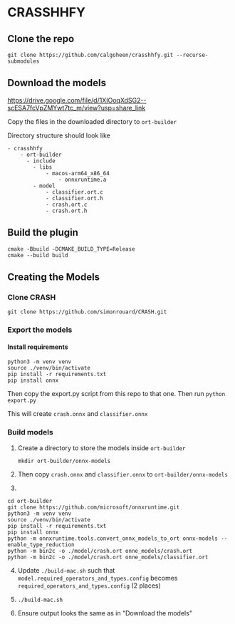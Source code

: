 # CRASSHHFY

## Clone the repo

```
git clone https://github.com/calgoheen/crasshhfy.git --recurse-submodules
```

## Download the models
https://drive.google.com/file/d/1XIOoqXdSG2--scESA7fcVpZMYwt7tc_m/view?usp=share_link

Copy the files in the downloaded directory to `ort-builder`

Directory structure should look like
```
- crasshhfy
    - ort-builder
      - include
        - libs
            - macos-arm64_x86_64
                - onnxruntime.a
        - model
            - classifier.ort.c
            - classifier.ort.h
            - crash.ort.c
            - crash.ort.h
```

## Build the plugin
```
cmake -Bbuild -DCMAKE_BUILD_TYPE=Release
cmake --build build
```

## Creating the Models
### Clone CRASH
`git clone https://github.com/simonrouard/CRASH.git`

### Export the models
#### Install requirements
```
python3 -m venv venv
source ./venv/bin/activate
pip install -r requirements.txt
pip install onnx
```
Then copy the export.py script from this repo to that one. 
Then run
`python export.py`

This will create `crash.onnx` and `classifier.onnx`


### Build models 
1. Create a directory to store the models inside `ort-builder`

    `mkdir ort-builder/onnx-models`

2. Then copy `crash.onnx` and `classifier.onnx` to `ort-builder/onnx-models`


3. 
```
cd ort-builder
git clone https://github.com/microsoft/onnxruntime.git
python3 -m venv venv
source ./venv/bin/activate
pip install -r requirements.txt
pip install onnx
python -m onnxruntime.tools.convert_onnx_models_to_ort onnx-models --enable_type_reduction
python -m bin2c -o ./model/crash.ort onne_models/crash.ort
python -m bin2c -o ./model/crash.ort onne_models/classifier.ort
```
4. Update `./build-mac.sh` such that 
`model.required_operators_and_types.config` becomes `required_operators_and_types.config` (2 places)

5. `./build-mac.sh`
6. Ensure output looks the same as in "Download the models"